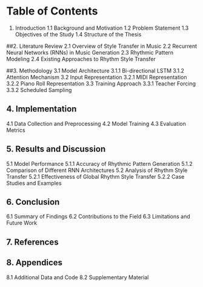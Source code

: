 # Table of Contents

1. Introduction
   1.1 Background and Motivation
   1.2 Problem Statement
   1.3 Objectives of the Study
   1.4 Structure of the Thesis

##2. Literature Review
   2.1 Overview of Style Transfer in Music
   2.2 Recurrent Neural Networks (RNNs) in Music Generation
   2.3 Rhythmic Pattern Modeling
   2.4 Existing Approaches to Rhythm Style Transfer

##3. Methodology
   3.1 Model Architecture
       3.1.1 Bi-directional LSTM
       3.1.2 Attention Mechanism
   3.2 Input Representation
       3.2.1 MIDI Representation
       3.2.2 Piano Roll Representation
   3.3 Training Approach
       3.3.1 Teacher Forcing
       3.3.2 Scheduled Sampling

## 4. Implementation
   4.1 Data Collection and Preprocessing
   4.2 Model Training
   4.3 Evaluation Metrics

## 5. Results and Discussion
   5.1 Model Performance
       5.1.1 Accuracy of Rhythmic Pattern Generation
       5.1.2 Comparison of Different RNN Architectures
   5.2 Analysis of Rhythm Style Transfer
       5.2.1 Effectiveness of Global Rhythm Style Transfer
       5.2.2 Case Studies and Examples

## 6. Conclusion
   6.1 Summary of Findings
   6.2 Contributions to the Field
   6.3 Limitations and Future Work

## 7. References

## 8. Appendices
   8.1 Additional Data and Code
   8.2 Supplementary Material